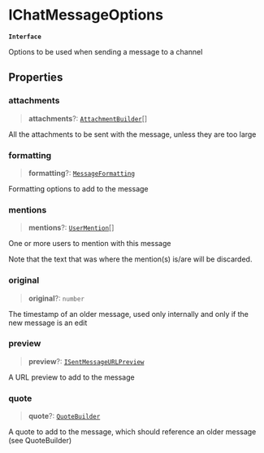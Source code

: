 # IChatMessageOptions

**`Interface`**

Options to be used when sending a message to a channel

## Properties

### attachments

> **attachments**?: [`AttachmentBuilder`](https://github.com/RaindropsSys/signal.js-docs/blob/mane/reference/classes/class.AttachmentBuilder.md)\[]

All the attachments to be sent with the message, unless they are too large

### formatting

> **formatting**?: [`MessageFormatting`](https://github.com/RaindropsSys/signal.js-docs/blob/mane/reference/classes/class.MessageFormatting.md)

Formatting options to add to the message

### mentions

> **mentions**?: [`UserMention`](https://github.com/RaindropsSys/signal.js-docs/blob/mane/reference/classes/class.UserMention.md)\[]

One or more users to mention with this message

Note that the text that was where the mention(s) is/are will be discarded.

### original

> **original**?: `number`

The timestamp of an older message, used only internally and only if the new message is an edit

### preview

> **preview**?: [`ISentMessageURLPreview`](interface.isentmessageurlpreview.md)

A URL preview to add to the message

### quote

> **quote**?: [`QuoteBuilder`](https://github.com/RaindropsSys/signal.js-docs/blob/mane/reference/classes/class.QuoteBuilder.md)

A quote to add to the message, which should reference an older message (see QuoteBuilder)

